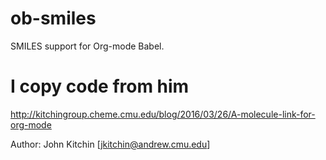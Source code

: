 # ob-smiles

SMILES support for Org-mode Babel.

# I copy code from him

http://kitchingroup.cheme.cmu.edu/blog/2016/03/26/A-molecule-link-for-org-mode

Author: John Kitchin [jkitchin@andrew.cmu.edu]
